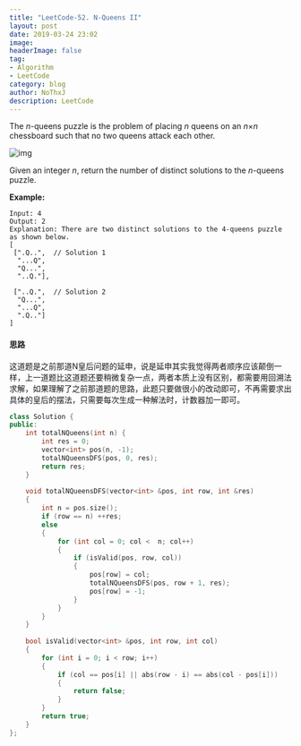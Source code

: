 ```yaml
---
title: "LeetCode-52. N-Queens II"
layout: post
date: 2019-03-24 23:02
image: 
headerImage: false
tag:
- Algorithm
- LeetCode
category: blog
author: NoThxJ
description: LeetCode
---
```


The *n*-queens puzzle is the problem of placing *n* queens on an *n*×*n* chessboard such that no two queens attack each other.

![img](https://assets.leetcode.com/uploads/2018/10/12/8-queens.png)

Given an integer *n*, return the number of distinct solutions to the *n*-queens puzzle.

**Example:**

```
Input: 4
Output: 2
Explanation: There are two distinct solutions to the 4-queens puzzle as shown below.
[
 [".Q..",  // Solution 1
  "...Q",
  "Q...",
  "..Q."],

 ["..Q.",  // Solution 2
  "Q...",
  "...Q",
  ".Q.."]
]
```

#### 思路

这道题是之前那道N皇后问题的延申，说是延申其实我觉得两者顺序应该颠倒一样，上一道题比这道题还要稍微复杂一点，两者本质上没有区别，都需要用回溯法求解，如果理解了之前那道题的思路，此题只要做很小的改动即可，不再需要求出具体的皇后的摆法，只需要每次生成一种解法时，计数器加一即可。

```c++
class Solution {
public:
    int totalNQueens(int n) {
        int res = 0;
        vector<int> pos(n, -1);
        totalNQueensDFS(pos, 0, res);
        return res;
    }
    
    void totalNQueensDFS(vector<int> &pos, int row, int &res)
    {
        int n = pos.size();
        if (row == n) ++res;
        else
        {
            for (int col = 0; col <  n; col++)
            {
                if (isValid(pos, row, col))
                {
                    pos[row] = col;
                    totalNQueensDFS(pos, row + 1, res);
                    pos[row] = -1;
                }
            }
        }
    }
    
    bool isValid(vector<int> &pos, int row, int col)
    {
        for (int i = 0; i < row; i++)
        {
            if (col == pos[i] || abs(row - i) == abs(col - pos[i]))
            {
                return false;
            }
        }
        return true;
    }
};
```

